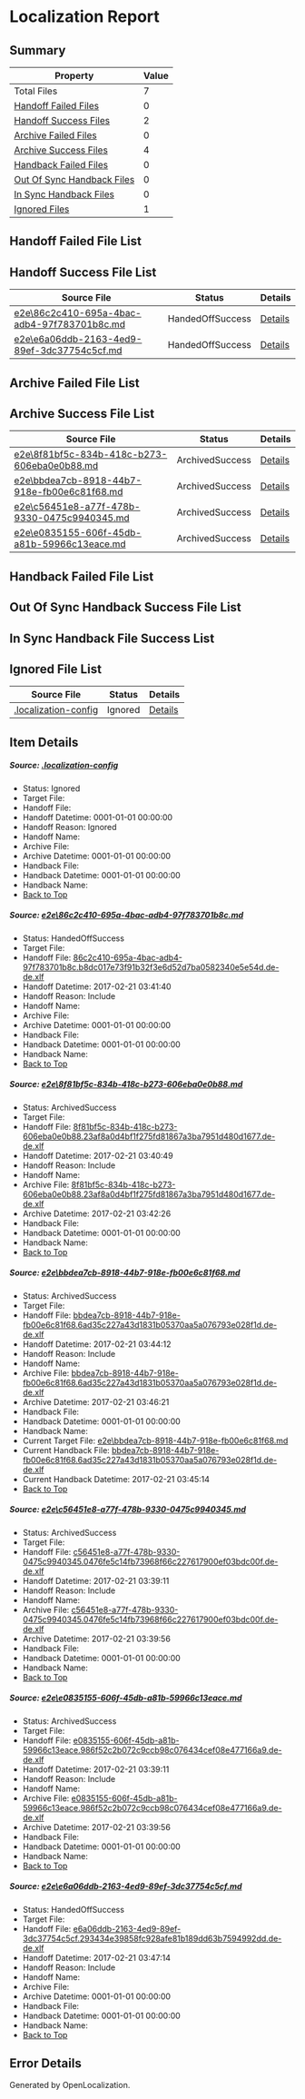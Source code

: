 # <a name='report-top'></a> Localization Report

## Summary
 Property | Value 
 -------- | ----- 
 Total Files | 7
[ Handoff Failed Files ](#handoff-failed-list)| 0
[ Handoff Success Files ](#handoff-success-list)| 2
[ Archive Failed Files ](#archive-failed-list)| 0
[ Archive Success Files ](#archive-success-list)| 4
[ Handback Failed Files ](#handback-failed-list)| 0
[ Out Of Sync Handback Files ](#outofsync-handback-success-list)| 0
[ In Sync Handback Files ](#insync-handback-success-list)| 0
[ Ignored Files ](#ignored-list)| 1

## <a name='handoff-failed-list'></a> Handoff Failed File List

## <a name='handoff-success-list'></a> Handoff Success File List
 Source File | Status | Details 
 ----------- | ------ | ------- 
 [e2e\86c2c410-695a-4bac-adb4-97f783701b8c.md](https://github.com/OpenLocalizationTestOrg/ol-test4/blob/a96e1fd4501398a0d7a683117f142f968950f71d/e2e/86c2c410-695a-4bac-adb4-97f783701b8c.md) | HandedOffSuccess | [Details](#d3460621440f2a61e08f324f9bc52bf1b356fe291)
 [e2e\e6a06ddb-2163-4ed9-89ef-3dc37754c5cf.md](https://github.com/OpenLocalizationTestOrg/ol-test4/blob/f8801161ce115af636483389f2d4866b608d7d5b/e2e/e6a06ddb-2163-4ed9-89ef-3dc37754c5cf.md) | HandedOffSuccess | [Details](#3ee2842d4eba85988c2658eddb1daaecb3b731c06)

## <a name='archive-failed-list'></a> Archive Failed File List

## <a name='archive-success-list'></a> Archive Success File List
 Source File | Status | Details 
 ----------- | ------ | ------- 
 [e2e\8f81bf5c-834b-418c-b273-606eba0e0b88.md](https://github.com/OpenLocalizationTestOrg/ol-test4/blob/6d700ed9d579b1c38464602435629c43fd860fde/e2e/8f81bf5c-834b-418c-b273-606eba0e0b88.md) | ArchivedSuccess | [Details](#44f79b74a8a64fb5b7cab2f193ba3efbc538090a2)
 [e2e\bbdea7cb-8918-44b7-918e-fb00e6c81f68.md](https://github.com/OpenLocalizationTestOrg/ol-test4/blob/494e729a0dc648da605af2759ef403856318cda4/e2e/bbdea7cb-8918-44b7-918e-fb00e6c81f68.md) | ArchivedSuccess | [Details](#ad182b480f87836a63d3636fb8e73c877458abc73)
 [e2e\c56451e8-a77f-478b-9330-0475c9940345.md](https://github.com/OpenLocalizationTestOrg/ol-test4/blob/36ec909d317b35f23ebdb4fae36cb01588bcaaa4/e2e/c56451e8-a77f-478b-9330-0475c9940345.md) | ArchivedSuccess | [Details](#d809155803e23b4c1d8a5aad5b7d6940a39b19084)
 [e2e\e0835155-606f-45db-a81b-59966c13eace.md](https://github.com/OpenLocalizationTestOrg/ol-test4/blob/36ec909d317b35f23ebdb4fae36cb01588bcaaa4/e2e/e0835155-606f-45db-a81b-59966c13eace.md) | ArchivedSuccess | [Details](#081b1fe782fd9db624284dd756b1ec2d1757d7c65)

## <a name='handback-failed-list'></a> Handback Failed File List

## <a name='outofsync-handback-success-list'></a> Out Of Sync Handback Success File List

## <a name='insync-handback-success-list'></a> In Sync Handback File Success List

## <a name='ignored-list'></a> Ignored File List
 Source File | Status | Details 
 ----------- | ------ | ------- 
 [.localization-config](https://github.com/OpenLocalizationTestOrg/ol-test4/blob/f8801161ce115af636483389f2d4866b608d7d5b/.localization-config) | Ignored | [Details](#cb0632cf59c1387fc1742bfb9fa3c47f87e2e5c90)

## Item Details
##### <a name='cb0632cf59c1387fc1742bfb9fa3c47f87e2e5c90'></a> Source: [.localization-config](https://github.com/OpenLocalizationTestOrg/ol-test4/blob/f8801161ce115af636483389f2d4866b608d7d5b/.localization-config)
* Status: Ignored
* Target File: 
* Handoff File: 
* Handoff Datetime: 0001-01-01 00:00:00
* Handoff Reason: Ignored
* Handoff Name: 
* Archive File: 
* Archive Datetime: 0001-01-01 00:00:00
* Handback File: 
* Handback Datetime: 0001-01-01 00:00:00
* Handback Name: 
* [Back to Top](#report-top)

##### <a name='d3460621440f2a61e08f324f9bc52bf1b356fe291'></a> Source: [e2e\86c2c410-695a-4bac-adb4-97f783701b8c.md](https://github.com/OpenLocalizationTestOrg/ol-test4/blob/a96e1fd4501398a0d7a683117f142f968950f71d/e2e/86c2c410-695a-4bac-adb4-97f783701b8c.md)
* Status: HandedOffSuccess
* Target File: 
* Handoff File: [86c2c410-695a-4bac-adb4-97f783701b8c.b8dc017e73f91b32f3e6d52d7ba0582340e5e54d.de-de.xlf](https://github.com/OpenLocalizationTestOrg/ol-test4-handoff/blob/0c6179a88792ffae6b02aad3621dba6651507364/ol-handoff/OpenLocalizationTestOrg/ol-test4-dede/xinjiang/ht/86c2c410-695a-4bac-adb4-97f783701b8c.b8dc017e73f91b32f3e6d52d7ba0582340e5e54d.de-de.xlf)
* Handoff Datetime: 2017-02-21 03:41:40
* Handoff Reason: Include
* Handoff Name: 
* Archive File: 
* Archive Datetime: 0001-01-01 00:00:00
* Handback File: 
* Handback Datetime: 0001-01-01 00:00:00
* Handback Name: 
* [Back to Top](#report-top)

##### <a name='44f79b74a8a64fb5b7cab2f193ba3efbc538090a2'></a> Source: [e2e\8f81bf5c-834b-418c-b273-606eba0e0b88.md](https://github.com/OpenLocalizationTestOrg/ol-test4/blob/6d700ed9d579b1c38464602435629c43fd860fde/e2e/8f81bf5c-834b-418c-b273-606eba0e0b88.md)
* Status: ArchivedSuccess
* Target File: 
* Handoff File: [8f81bf5c-834b-418c-b273-606eba0e0b88.23af8a0d4bf1f275fd81867a3ba7951d480d1677.de-de.xlf](https://github.com/OpenLocalizationTestOrg/ol-test4-handoff/blob/67dd837ea26a2281081419026be70cfdcb0f64bb/ol-handoff/OpenLocalizationTestOrg/ol-test4-dede/xinjiang/ht/8f81bf5c-834b-418c-b273-606eba0e0b88.23af8a0d4bf1f275fd81867a3ba7951d480d1677.de-de.xlf)
* Handoff Datetime: 2017-02-21 03:40:49
* Handoff Reason: Include
* Handoff Name: 
* Archive File: [8f81bf5c-834b-418c-b273-606eba0e0b88.23af8a0d4bf1f275fd81867a3ba7951d480d1677.de-de.xlf](https://github.com/OpenLocalizationTestOrg/ol-test4-handoff/blob/eeaf32ca5c046c82189c00d3ce978bcca5e42aa2/ol-archive/OpenLocalizationTestOrg/ol-test4-dede/xinjiang/ht/8f81bf5c-834b-418c-b273-606eba0e0b88.23af8a0d4bf1f275fd81867a3ba7951d480d1677.de-de.xlf)
* Archive Datetime: 2017-02-21 03:42:26
* Handback File: 
* Handback Datetime: 0001-01-01 00:00:00
* Handback Name: 
* [Back to Top](#report-top)

##### <a name='ad182b480f87836a63d3636fb8e73c877458abc73'></a> Source: [e2e\bbdea7cb-8918-44b7-918e-fb00e6c81f68.md](https://github.com/OpenLocalizationTestOrg/ol-test4/blob/494e729a0dc648da605af2759ef403856318cda4/e2e/bbdea7cb-8918-44b7-918e-fb00e6c81f68.md)
* Status: ArchivedSuccess
* Target File: 
* Handoff File: [bbdea7cb-8918-44b7-918e-fb00e6c81f68.6ad35c227a43d1831b05370aa5a076793e028f1d.de-de.xlf](https://github.com/OpenLocalizationTestOrg/ol-test4-handoff/blob/d217ca36605998a493aa86a8454ba1d95e466c6a/ol-handoff/OpenLocalizationTestOrg/ol-test4-dede/xinjiang/ht/bbdea7cb-8918-44b7-918e-fb00e6c81f68.6ad35c227a43d1831b05370aa5a076793e028f1d.de-de.xlf)
* Handoff Datetime: 2017-02-21 03:44:12
* Handoff Reason: Include
* Handoff Name: 
* Archive File: [bbdea7cb-8918-44b7-918e-fb00e6c81f68.6ad35c227a43d1831b05370aa5a076793e028f1d.de-de.xlf](https://github.com/OpenLocalizationTestOrg/ol-test4-handoff/blob/7f420badfa1f1759ae5bda7e6dfdc1e881df0e60/ol-archive/OpenLocalizationTestOrg/ol-test4-dede/xinjiang/ht/bbdea7cb-8918-44b7-918e-fb00e6c81f68.6ad35c227a43d1831b05370aa5a076793e028f1d.de-de.xlf)
* Archive Datetime: 2017-02-21 03:46:21
* Handback File: 
* Handback Datetime: 0001-01-01 00:00:00
* Handback Name: 
* Current Target File: [e2e\bbdea7cb-8918-44b7-918e-fb00e6c81f68.md](https://github.com/OpenLocalizationTestOrg/ol-test4-dede/blob/c48f5a270b39bb019d54ad7ced67646d88150e2f/e2e/bbdea7cb-8918-44b7-918e-fb00e6c81f68.md)
* Current Handback File: [bbdea7cb-8918-44b7-918e-fb00e6c81f68.6ad35c227a43d1831b05370aa5a076793e028f1d.de-de.xlf](https://github.com/OpenLocalizationTestOrg/ol-test4-handback/blob/cbb7539432ba87f53f6568f83746fd94c23deb27/ol-handback/OpenLocalizationTestOrg/ol-test4-dede/xinjiang/ht/bbdea7cb-8918-44b7-918e-fb00e6c81f68.6ad35c227a43d1831b05370aa5a076793e028f1d.de-de.xlf)
* Current Handback Datetime: 2017-02-21 03:45:14
* [Back to Top](#report-top)

##### <a name='d809155803e23b4c1d8a5aad5b7d6940a39b19084'></a> Source: [e2e\c56451e8-a77f-478b-9330-0475c9940345.md](https://github.com/OpenLocalizationTestOrg/ol-test4/blob/36ec909d317b35f23ebdb4fae36cb01588bcaaa4/e2e/c56451e8-a77f-478b-9330-0475c9940345.md)
* Status: ArchivedSuccess
* Target File: 
* Handoff File: [c56451e8-a77f-478b-9330-0475c9940345.0476fe5c14fb73968f66c227617900ef03bdc00f.de-de.xlf](https://github.com/OpenLocalizationTestOrg/ol-test4-handoff/blob/0e1f745f0f5214ef0ac04ce38f33c94135c3fea9/ol-handoff/OpenLocalizationTestOrg/ol-test4-dede/xinjiang/ht/c56451e8-a77f-478b-9330-0475c9940345.0476fe5c14fb73968f66c227617900ef03bdc00f.de-de.xlf)
* Handoff Datetime: 2017-02-21 03:39:11
* Handoff Reason: Include
* Handoff Name: 
* Archive File: [c56451e8-a77f-478b-9330-0475c9940345.0476fe5c14fb73968f66c227617900ef03bdc00f.de-de.xlf](https://github.com/OpenLocalizationTestOrg/ol-test4-handoff/blob/d6b07d4c97177e1a8904510899b42bd0e31802b7/ol-archive/OpenLocalizationTestOrg/ol-test4-dede/xinjiang/ht/c56451e8-a77f-478b-9330-0475c9940345.0476fe5c14fb73968f66c227617900ef03bdc00f.de-de.xlf)
* Archive Datetime: 2017-02-21 03:39:56
* Handback File: 
* Handback Datetime: 0001-01-01 00:00:00
* Handback Name: 
* [Back to Top](#report-top)

##### <a name='081b1fe782fd9db624284dd756b1ec2d1757d7c65'></a> Source: [e2e\e0835155-606f-45db-a81b-59966c13eace.md](https://github.com/OpenLocalizationTestOrg/ol-test4/blob/36ec909d317b35f23ebdb4fae36cb01588bcaaa4/e2e/e0835155-606f-45db-a81b-59966c13eace.md)
* Status: ArchivedSuccess
* Target File: 
* Handoff File: [e0835155-606f-45db-a81b-59966c13eace.986f52c2b072c9ccb98c076434cef08e477166a9.de-de.xlf](https://github.com/OpenLocalizationTestOrg/ol-test4-handoff/blob/0e1f745f0f5214ef0ac04ce38f33c94135c3fea9/ol-handoff/OpenLocalizationTestOrg/ol-test4-dede/xinjiang/ht/e0835155-606f-45db-a81b-59966c13eace.986f52c2b072c9ccb98c076434cef08e477166a9.de-de.xlf)
* Handoff Datetime: 2017-02-21 03:39:11
* Handoff Reason: Include
* Handoff Name: 
* Archive File: [e0835155-606f-45db-a81b-59966c13eace.986f52c2b072c9ccb98c076434cef08e477166a9.de-de.xlf](https://github.com/OpenLocalizationTestOrg/ol-test4-handoff/blob/d6b07d4c97177e1a8904510899b42bd0e31802b7/ol-archive/OpenLocalizationTestOrg/ol-test4-dede/xinjiang/ht/e0835155-606f-45db-a81b-59966c13eace.986f52c2b072c9ccb98c076434cef08e477166a9.de-de.xlf)
* Archive Datetime: 2017-02-21 03:39:56
* Handback File: 
* Handback Datetime: 0001-01-01 00:00:00
* Handback Name: 
* [Back to Top](#report-top)

##### <a name='3ee2842d4eba85988c2658eddb1daaecb3b731c06'></a> Source: [e2e\e6a06ddb-2163-4ed9-89ef-3dc37754c5cf.md](https://github.com/OpenLocalizationTestOrg/ol-test4/blob/f8801161ce115af636483389f2d4866b608d7d5b/e2e/e6a06ddb-2163-4ed9-89ef-3dc37754c5cf.md)
* Status: HandedOffSuccess
* Target File: 
* Handoff File: [e6a06ddb-2163-4ed9-89ef-3dc37754c5cf.293434e39858fc928afe81b189dd63b7594992dd.de-de.xlf](https://github.com/OpenLocalizationTestOrg/ol-test4-handoff/blob/6ef633b6efd9026c2a230b7e299770a760d62427/ol-handoff/OpenLocalizationTestOrg/ol-test4-dede/xinjiang/ht/e6a06ddb-2163-4ed9-89ef-3dc37754c5cf.293434e39858fc928afe81b189dd63b7594992dd.de-de.xlf)
* Handoff Datetime: 2017-02-21 03:47:14
* Handoff Reason: Include
* Handoff Name: 
* Archive File: 
* Archive Datetime: 0001-01-01 00:00:00
* Handback File: 
* Handback Datetime: 0001-01-01 00:00:00
* Handback Name: 
* [Back to Top](#report-top)


## Error Details

Generated by OpenLocalization.
